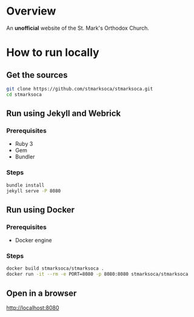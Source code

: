 # Overview

An **unofficial** website of the St. Mark's Orthodox Church.

# How to run locally

## Get the sources

```bash
git clone https://github.com/stmarksoca/stmarksoca.git
cd stmarksoca
```

## Run using Jekyll and Webrick

### Prerequisites

- Ruby 3
- Gem
- Bundler

### Steps

```bash
bundle install
jekyll serve -P 8080
```

## Run using Docker

### Prerequisites

- Docker engine

### Steps

```bash
docker build stmarksoca/stmarksoca .
docker run -it --rm -e PORT=8080 -p 8080:8080 stmarksoca/stmarksoca
```

## Open in a browser

[http://localhost:8080](http://localhost:8080)
